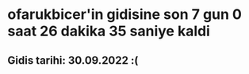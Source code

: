 # ofarukbicer'in gidisine son 7 gun 0 saat 26 dakika 35 saniye kaldi

## Gidis tarihi: 30.09.2022 :(